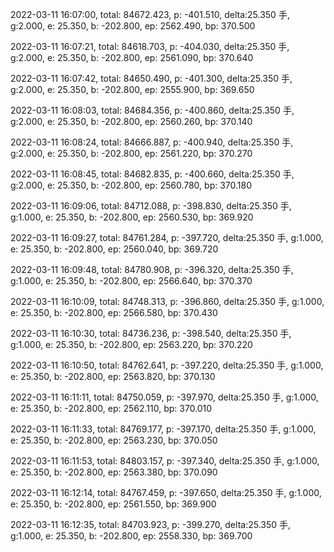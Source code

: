 2022-03-11 16:07:00, total: 84672.423, p: -401.510, delta:25.350 手, g:2.000, e: 25.350, b: -202.800, ep: 2562.490, bp: 370.500

2022-03-11 16:07:21, total: 84618.703, p: -404.030, delta:25.350 手, g:2.000, e: 25.350, b: -202.800, ep: 2561.090, bp: 370.640

2022-03-11 16:07:42, total: 84650.490, p: -401.300, delta:25.350 手, g:2.000, e: 25.350, b: -202.800, ep: 2555.900, bp: 369.650

2022-03-11 16:08:03, total: 84684.356, p: -400.860, delta:25.350 手, g:2.000, e: 25.350, b: -202.800, ep: 2560.260, bp: 370.140

2022-03-11 16:08:24, total: 84666.887, p: -400.940, delta:25.350 手, g:2.000, e: 25.350, b: -202.800, ep: 2561.220, bp: 370.270

2022-03-11 16:08:45, total: 84682.835, p: -400.660, delta:25.350 手, g:2.000, e: 25.350, b: -202.800, ep: 2560.780, bp: 370.180

2022-03-11 16:09:06, total: 84712.088, p: -398.830, delta:25.350 手, g:1.000, e: 25.350, b: -202.800, ep: 2560.530, bp: 369.920

2022-03-11 16:09:27, total: 84761.284, p: -397.720, delta:25.350 手, g:1.000, e: 25.350, b: -202.800, ep: 2560.040, bp: 369.720

2022-03-11 16:09:48, total: 84780.908, p: -396.320, delta:25.350 手, g:1.000, e: 25.350, b: -202.800, ep: 2566.640, bp: 370.370

2022-03-11 16:10:09, total: 84748.313, p: -396.860, delta:25.350 手, g:1.000, e: 25.350, b: -202.800, ep: 2566.580, bp: 370.430

2022-03-11 16:10:30, total: 84736.236, p: -398.540, delta:25.350 手, g:1.000, e: 25.350, b: -202.800, ep: 2563.220, bp: 370.220

2022-03-11 16:10:50, total: 84762.641, p: -397.220, delta:25.350 手, g:1.000, e: 25.350, b: -202.800, ep: 2563.820, bp: 370.130

2022-03-11 16:11:11, total: 84750.059, p: -397.970, delta:25.350 手, g:1.000, e: 25.350, b: -202.800, ep: 2562.110, bp: 370.010

2022-03-11 16:11:33, total: 84769.177, p: -397.170, delta:25.350 手, g:1.000, e: 25.350, b: -202.800, ep: 2563.230, bp: 370.050

2022-03-11 16:11:53, total: 84803.157, p: -397.340, delta:25.350 手, g:1.000, e: 25.350, b: -202.800, ep: 2563.380, bp: 370.090

2022-03-11 16:12:14, total: 84767.459, p: -397.650, delta:25.350 手, g:1.000, e: 25.350, b: -202.800, ep: 2561.550, bp: 369.900

2022-03-11 16:12:35, total: 84703.923, p: -399.270, delta:25.350 手, g:1.000, e: 25.350, b: -202.800, ep: 2558.330, bp: 369.700